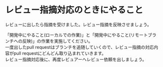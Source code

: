 # レビュー指摘対応のときにやること

レビューに出したら指摘を受けました。レビュー指摘を反映させましょう。  
  
「開発中にやること(ローカルでの作業)」と「開発中にやること(リモートブランチへの反映)」の作業を実施してください。  
一度出したpull requestはブランチを追随していくので、レビュー指摘の対応内容がpull requestにどんどん取り込まれていきます。  
レビュー指摘対応後に、再度レビュアーへレビュー依頼を出しましょう。